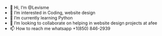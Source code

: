 - 👋 Hi, I’m @Levisme
- 👀 I’m interested in Coding, website design
- 🌱 I’m currently learning Python
- 💞️ I’m looking to collaborate on helping in website design projects at afee
- 📫 How to reach me whatsapp +1(850) 846-2939

<!---
Levisme/Levisme is a ✨ special ✨ repository because its `README.md` (this file) appears on your GitHub profile.
You can click the Preview link to take a look at your changes.
--->
